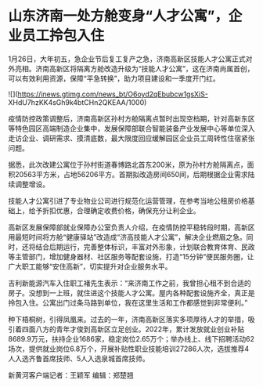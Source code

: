# 山东济南一处方舱变身“人才公寓”，企业员工拎包入住

1月26日，大年初五，急企业节后复工复产之急，济南高新区技能人才公寓正式对外亮相。济南高新区将隔离方舱改造升级为“技能人才公寓”，这在济南尚属首创，可以有效利用资源，保障“平急转换”，助力项目建设和一季度开门红。

![](https://inews.gtimg.com/news_bt/O6oyd2qEbubcw1gsXiS-
XHdU7hzKK4sGh9k4btCHn2QKEAA/1000)

疫情防控政策调整后，济南高新区孙村方舱隔离点暂时出现空档期，针对高新东区等特色园区高端制造企业集中，发展保障部联合智能装备产业发展中心等单位深入走访企业、调研需求、摸清底数，最大限度回应缓解园区企业员工周转性住宿紧张问题。

据悉，此次改建公寓位于孙村街道春博路北首东200米，原为孙村方舱隔离点，面积20563平方米，占地56206平方。首期拟改造房间650间，后期根据企业需求陆续调整增设。

技能人才公寓引进了专业物业公司进行规范化运营管理，在参考当地公租房价格基础上，给予折扣优惠，合理确定收费价格，确保充分让利企业。

高新区发展保障部就业保障办公室负责人介绍，在疫情防控平稳转段时期，高新区用最短时间将方舱“健康驿站”改造成“济高技能人才公寓”，解决企业燃眉之急。同时，还将结合后期运行，完善整体标识，丰富对外形象，计划联合教育体育、民政等主管部门，增加健身器材、社区服务等配套设施，打造“15分钟”便民服务圈，让广大职工能够“安住高新”，切实提升对企业服务水平。

吉利新能源汽车入住职工褚先生表示：“来济南工作之前，我曾担心租不到合适的房子。没想到一上班，就住进这个技能人才公寓。屋内各种配套设施齐全，真正是拎包入住。公寓出门过条马路到单位，我在这里生活和工作都感觉到非常便利。”

种下梧桐树，引得凤凰来。过去的一年，济南高新区落实多项厚待人才的举措，吸引着四面八方的青年才俊到高新区立足创业。2022年，累计发放就业创业补贴8689.9万元，扶持企业1686家，稳定岗位2.65万个；举办线上、线下招聘活动62场次，提供就业岗位6.8万个，开展补贴性职业技能培训27286人次，选拔推荐4人入选齐鲁首席技师、5人入选泉城首席技师。

新黄河客户端记者：王颖军 编辑：郑楚翘

